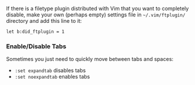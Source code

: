 If there is a filetype plugin distributed with Vim that you want to completely disable, make your own (perhaps empty) settings file in `~/.vim/ftplugin/` directory and add this line to it:
```
let b:did_ftplugin = 1
```

### Enable/Disable Tabs

Sometimes you just need to quickly move between tabs and spaces:

- `:set expandtab` disables tabs
- `:set noexpandtab` enables tabs